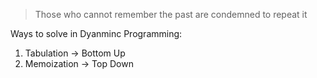 
> Those who cannot remember the past are condemned to repeat it

Ways to solve in Dyanminc Programming:
1. Tabulation   -> Bottom Up 
2. Memoization  -> Top Down

